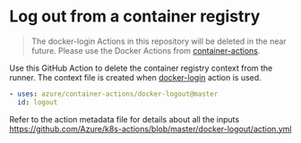 # Log out from a container registry

> The docker-login Actions in this repository will be deleted in the near future. Please use the Docker Actions from [container-actions](https://github.com/Azure/container-actions/edit/master/README.md).

Use this GitHub Action to delete the container registry context from the runner. The context file is created when [docker-login](https://github.com/Azure/k8s-actions/tree/master/docker-login) action is used.

```yaml
- uses: azure/container-actions/docker-logout@master
  id: logout
```

Refer to the action metadata file for details about all the inputs https://github.com/Azure/k8s-actions/blob/master/docker-logout/action.yml

